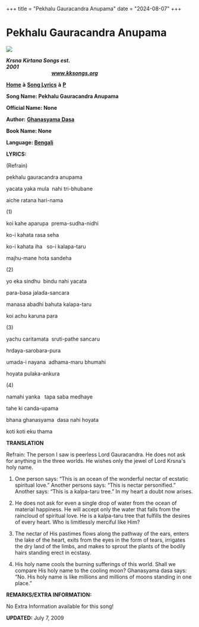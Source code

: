 +++
title = "Pekhalu Gauracandra Anupama"
date = "2024-08-07"
+++

# Pekhalu Gauracandra Anupama
**[![](http://kksongs.org/image_files/image002.jpg)](http://kksongs.org/)**

**_Krsna_** **_Kirtana Songs est. 2001_**                                                                                                                                                      **_www.kksongs.org_**

**[Home](http://kksongs.org/)** **à** **[Song Lyrics](http://kksongs.org/lyrics.html)** **à** **[P](http://kksongs.org/songs/song_p.html)**

**Song Name: Pekhalu Gauracandra Anupama**

**Official Name: None**

**Author:** [**Ghanasyama** **Dasa**](http://kksongs.org/authors/list/ghanasyama.html)

**Book Name: None**

**Language: [Bengali](http://kksongs.org/language/list/bengali.html)**

**LYRICS:**

(Refrain)

pekhalu gauracandra anupama

yacata yaka mula  nahi tri-bhubane

aiche ratana hari-nama

(1)

koi kahe aparupa  prema-sudha-nidhi

ko-i kahata rasa seha

ko-i kahata iha   so-i kalapa-taru

majhu\-mane hota sandeha

(2)

yo eka sindhu  bindu nahi yacata

para-basa jalada-sancara

manasa abadhi bahuta kalapa-taru

koi achu karuna para

(3)

yachu caritamata  sruti-pathe sancaru

hrdaya-sarobara-pura

umada-i nayana  adhama-maru bhumahi

hoyata pulaka-ankura

(4)

namahi yanka   tapa saba medhaye

tahe ki canda-upama

bhana ghanasyama  dasa nahi hoyata

koti koti eku thama

**TRANSLATION**

Refrain: The person I saw is peerless Lord Gauracandra. He does not ask for anything in the three worlds. He wishes only the jewel of Lord Krsna's holy name.

1) One person says: “This is an ocean of the wonderful nectar of ecstatic spiritual love.” Another persons says: “This is nectar personified.” Another says: “This is a kalpa-taru tree.” In my heart a doubt now arises.

2) He does not ask for even a single drop of water from the ocean of material happiness. He will accept only the water that falls from the raincloud of spiritual love. He is a kalpa-taru tree that fulfills the desires of every heart. Who is limitlessly merciful like Him?

3) The nectar of His pastimes flows along the pathway of the ears, enters the lake of the heart, exits from the eyes in the form of tears, irrigates the dry land of the limbs, and makes to sprout the plants of the bodily hairs standing erect in ecstasy.

4) His holy name cools the burning sufferings of this world. Shall we compare His holy name to the cooling moon? Ghanasyama dasa says: “No. His holy name is like millions and millions of moons standing in one place.”

**REMARKS/EXTRA INFORMATION:**

No Extra Information available for this song!

**UPDATED:** July 7, 2009